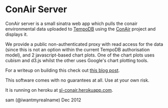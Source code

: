 # ConAir Server

ConAir server is a small sinatra web app which pulls the conair
environmental data uploaded to [TempoDB](http://www.tempodb.com/) using the
[ConAir](https://github.com/sammyd/conair) project and displays it.

We provide a public non-authenticated proxy with read access for the data (since
this is not an option within the current TempoDB authorisation model), and 2
javascript-based chart plots. One of the chart plots uses cubism and d3.js whilst the other
uses Google's chart plotting tools.

For a writeup on building this check out [this blog post](http://sammyd.github.com/blog/2012/09/16/visualising-conair-data-with-cubism-dot-js/).

This software comes with no guarantees at all. Use at your own risk.

It is running on heroku at [sl-conair.herokuapp.com](http://sl-conair.herokuapp.com/).

sam (@iwantmyrealname)
Dec 2012